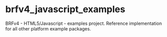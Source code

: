 # brfv4_javascript_examples
BRFv4 - HTML5/Javascript - examples project. Reference implementation for all other platform example packages.
